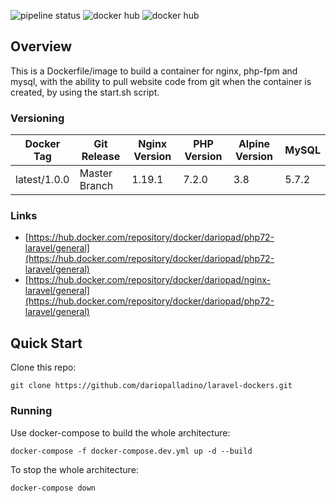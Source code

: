 ![pipeline status](https://gitlab.com/dariopalladino/laravel-dockers/badges/master/pipeline.svg)
![docker hub](https://img.shields.io/docker/pulls/dariopad/php72-laravel.svg?style=flat-square)
![docker hub](https://img.shields.io/docker/pulls/dariopad/nginx-laravel.svg?style=flat-square)

## Overview
This is a Dockerfile/image to build a container for nginx, php-fpm and mysql, with the ability to pull website code from git when the container is created, by using the start.sh script. 

### Versioning
| Docker Tag | Git Release | Nginx Version | PHP Version | Alpine Version | MySQL |
|-----|-------|-----|--------|--------|--------| 
| latest/1.0.0 | Master Branch | 1.19.1 | 7.2.0 | 3.8 | 5.7.2 |

### Links
- [https://hub.docker.com/repository/docker/dariopad/php72-laravel/general](https://hub.docker.com/repository/docker/dariopad/php72-laravel/general)
- [https://hub.docker.com/repository/docker/dariopad/nginx-laravel/general](https://hub.docker.com/repository/docker/dariopad/php72-laravel/general)

## Quick Start
Clone this repo:
```
git clone https://github.com/dariopalladino/laravel-dockers.git
```
### Running
Use docker-compose to build the whole architecture:
```
docker-compose -f docker-compose.dev.yml up -d --build
```
To stop the whole architecture:
```
docker-compose down
```
